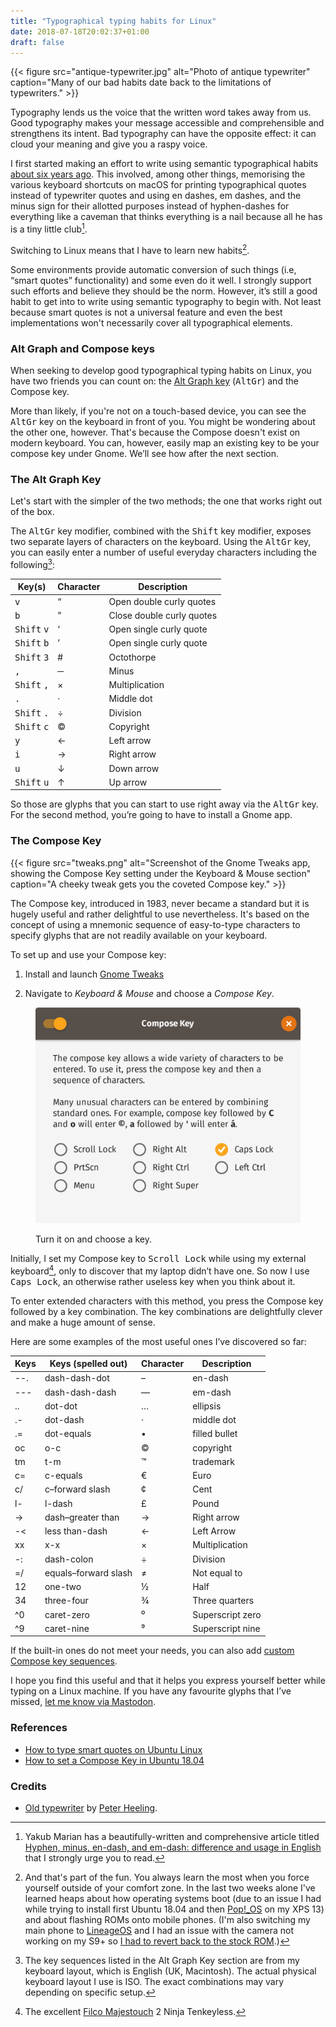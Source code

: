 ```yaml
---
title: "Typographical typing habits for Linux"
date: 2018-07-18T20:02:37+01:00
draft: false
---
```


{{< figure src="antique-typewriter.jpg" alt="Photo of antique typewriter" caption="Many of our bad habits date back to the limitations of typewriters." >}}

Typography lends us the voice that the written word takes away from us. Good typography makes your message accessible and comprehensible and strengthens its intent. Bad typography can have the opposite effect: it can cloud your meaning and give you a raspy voice.

I first started making an effort to write using semantic typographical habits [about six years ago](http://www.breakingthin.gs/2012-07-13-on-practicality.html). This involved, among other things, memorising the various keyboard shortcuts on macOS for printing typographical quotes instead of typewriter quotes and using en dashes, em dashes, and the minus sign for their allotted purposes instead of hyphen-dashes for everything like a caveman that thinks everything is a nail because all he has is a tiny little club[^1].

Switching to Linux means that I have to learn new habits[^2].

Some environments provide automatic conversion of such things (i.e, “smart quotes” functionality) and some even do it well. I strongly support such efforts and believe they should be the norm. However, it’s still a good habit to get into to write using semantic typography to begin with. Not least because smart quotes is not a universal feature and even the best implementations won't necessarily cover all typographical elements.

### Alt Graph and Compose keys

When seeking to develop good typographical typing habits on Linux, you have two friends you can count on: the [Alt Graph key](https://en.wikipedia.org/wiki/AltGr_key) (<kbd>AltGr</kbd>) and the Compose key.

More than likely, if you're not on a touch-based device, you can see the <kbd>AltGr</kbd> key on the keyboard in front of you. You might be wondering about the other one, however. That's because the Compose doesn't exist on modern keyboard. You can, however, easily map an existing key to be your compose key under Gnome. We’ll see how after the next section.

### The Alt Graph Key

Let's start with the simpler of the two methods; the one that works right out of the box.

The <kbd>AltGr</kbd> key modifier, combined with the <kbd>Shift</kbd> key modifier, exposes two separate layers of characters on the keyboard. Using the <kbd>AltGr</kbd> key, you can easily enter a number of useful everyday characters including the following[^3]:

Key(s)                        | Character | Description
----------------------------- | --------- | -------------------------
<kbd>v</kbd>                  |	“	        | Open double curly quotes
<kbd>b</kbd>	                | ”	        | Close double curly quotes
<kbd>Shift</kbd> <kbd>v</kbd> |	‘	        | Open single curly quote
<kbd>Shift</kbd> <kbd>b</kbd>	| ’	        | Open single curly quote
<kbd>Shift</kbd> <kbd>3</kbd> | #         | Octothorpe
<kbd>,</kbd>                  |	─	        | Minus
<kbd>Shift</kbd> <kbd>,</kbd>	| ×	        | Multiplication
<kbd>.</kbd>                  |	·	        | Middle dot
<kbd>Shift</kbd> <kbd>.</kbd>	| ÷	        | Division
<kbd>Shift</kbd> <kbd>c</kbd> | ©         | Copyright
<kbd>y</kbd>	                | ←         |	Left arrow
<kbd>i</kbd>	                | →	        | Right arrow
<kbd>u</kbd>	                | ↓	        | Down arrow
<kbd>Shift</kbd> <kbd>u</kbd>	| ↑	        | Up arrow

So those are glyphs that you can start to use right away via the <kbd>AltGr</kbd> key. For the second method, you’re going to have to install a Gnome app.

### The Compose Key

{{< figure src="tweaks.png" alt="Screenshot of the Gnome Tweaks app, showing the Compose Key setting under the Keyboard &amp; Mouse section" caption="A cheeky tweak gets you the coveted Compose key." >}}

The Compose key, introduced in 1983, never became a standard but it is hugely useful and rather delightful to use nevertheless. It's based on the concept of using a mnemonic sequence of easy-to-type characters to specify glyphs that are not readily available on your keyboard.

To set up and use your Compose key:

1. Install and launch [Gnome Tweaks](https://wiki.gnome.org/Apps/Tweaks)

2. Navigate to _Keyboard &amp; Mouse_ and choose a _Compose Key_.

<figure class='half-width-flush-right'>
  <img src='compose-key.png' alt='Screenshot of the compose key selection dialog.'>
  <figcaption><p>Turn it on and choose a key.</p></figcaption>
</figure>

Initially, I set my Compose key to <kbd>Scroll Lock</kbd> while using my external keyboard[^4], only to discover that my laptop didn’t have one. So now I use <kbd>Caps Lock</kbd>, an otherwise rather useless key when you think about it.

To enter extended characters with this method, you press the Compose key followed by a key combination. The key combinations are delightfully clever and make a huge amount of sense.

Here are some examples of the most useful ones I’ve discovered so far:

Keys  | Keys (spelled out)  | Character | Description
----- | ------------------- | --------- | -----------
--.   | dash-dash-dot       | –         |	en-dash
---	  | dash-dash-dash      |	—	        | em-dash
..	  | dot-dot             |	…	        | ellipsis
.-	  | dot-dash            | ·	        | middle dot
.=	  | dot-equals		      | •	        | filled bullet
oc	  | o-c			            | ©	        | copyright
tm	  | t-m			            | ™	        | trademark
c=	  | c-equals		        | €	        | Euro
c/	  | c–forward slash	    | ¢	        | Cent
l-	  | l-dash			        | £	        | Pound
->	  | dash–greater than   |	→	        | Right arrow
-<	  | less than-dash      |	←	        | Left Arrow
xx	  | x-x			            | ×	        | Multiplication
-:	  | dash-colon		      | ÷	        | Division
=/	  | equals–forward slash|	≠	        | Not equal to
12	  | one-two		          | ½	        | Half
34	  | three-four		      | ¾	        | Three quarters
^0	  | caret-zero		      | ⁰	        | Superscript zero
^9	  | caret-nine		      | ⁹	        | Superscript nine

If the built-in ones do not meet your needs, you can also add [custom Compose key sequences](https://askubuntu.com/questions/47496/how-can-i-add-a-custom-compose-key-sequence#71335).

I hope you find this useful and that it helps you express yourself better while typing on a Linux machine. If you have any favourite glyphs that I’ve missed, [let me know via Mastodon](https://mastodon.ar.al).


[^1]: Yakub Marian has a beautifully-written and comprehensive article titled [Hyphen, minus, en-dash, and em-dash: difference and usage in English](https://jakubmarian.com/hyphen-minus-en-dash-and-em-dash-difference-and-usage-in-english/) that I strongly urge you to read.

[^2]: And that's part of the fun. You always learn the most when you force yourself outside of your comfort zone. In the last two weeks alone I've learned heaps about how operating systems boot (due to an issue I had while trying to install first Ubuntu 18.04 and then [Pop!_OS](https://system76.com/pop) on my XPS 13) and about flashing ROMs onto mobile phones. (I'm also switching my main phone to [LineageOS](https://lineageos.org/) and I had an issue with the camera not working on my S9+ so [I had to revert back to the stock ROM](/2018/07/15/flashing-stock-firmware-onto-a-samsung-galaxy-s9+-sm-g965f-on-ubuntu-18.04-using-heimdall/).)

[^3]: The key sequences listed in the Alt Graph Key section are from my keyboard layout, which is English (UK, Macintosh). The actual physical keyboard layout I use is ISO. The exact combinations may vary depending on specific setup.

[^4]: The excellent [Filco Majestouch](https://deskthority.net/wiki/Filco_Majestouch) 2 Ninja Tenkeyless.

### References

* [How to type smart quotes on Ubuntu Linux](https://alvinalexander.com/linux-unix/how-to-smart-quotes-on-ubuntu-keystrokes-macros)
* [How to set a Compose Key in Ubuntu 18.04](https://askubuntu.com/questions/1028957/how-to-set-a-compose-key-in-ubuntu-18-04)

### Credits

  * [Old typewriter](https://skitterphoto.com/photos/2332/old-typewriter) by [Peter Heeling](https://skitterphoto.com/photographers/7/peter-heeling).

<style>
  table { width: 100% }
</style>